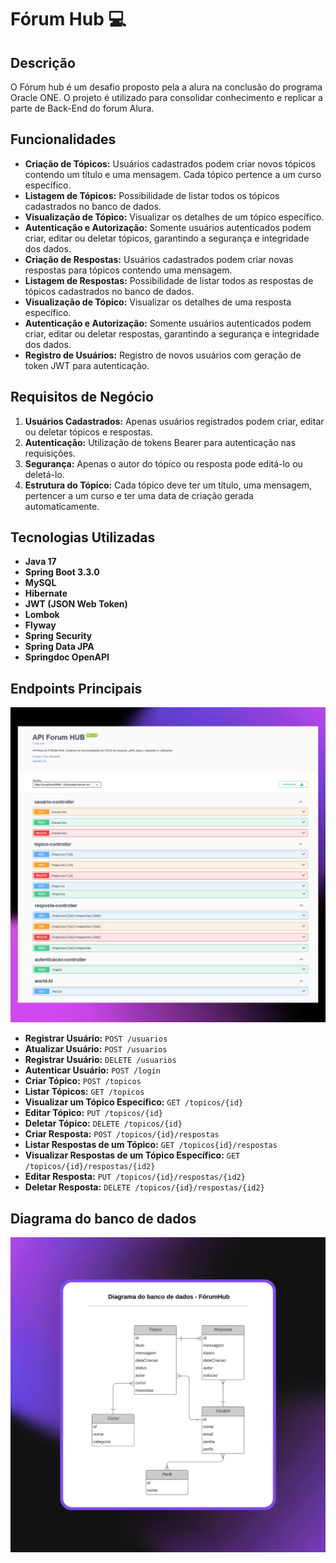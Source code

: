 # Fórum Hub 💻

## Descrição

O Fórum hub é um desafio proposto pela a alura na conclusão do programa Oracle ONE. O projeto é utilizado para consolidar conhecimento e replicar a parte de Back-End do forum Alura.

## Funcionalidades

- **Criação de Tópicos:** Usuários cadastrados podem criar novos tópicos contendo um título e uma mensagem. Cada tópico pertence a um curso específico.
- **Listagem de Tópicos:** Possibilidade de listar todos os tópicos cadastrados no banco de dados.
- **Visualização de Tópico:** Visualizar os detalhes de um tópico específico.
- **Autenticação e Autorização:** Somente usuários autenticados podem criar, editar ou deletar tópicos, garantindo a segurança e integridade dos dados.
- **Criação de Respostas:** Usuários cadastrados podem criar novas respostas para tópicos contendo uma mensagem.
- **Listagem de Respostas:** Possibilidade de listar todos as respostas de tópicos cadastrados no banco de dados.
- **Visualização de Tópico:** Visualizar os detalhes de uma resposta específico.
- **Autenticação e Autorização:** Somente usuários autenticados podem criar, editar ou deletar respostas, garantindo a segurança e integridade dos dados.
- **Registro de Usuários:** Registro de novos usuários com geração de token JWT para autenticação.

## Requisitos de Negócio

1. **Usuários Cadastrados:** Apenas usuários registrados podem criar, editar ou deletar tópicos e respostas.
2. **Autenticação:** Utilização de tokens Bearer para autenticação nas requisições.
3. **Segurança:** Apenas o autor do tópico ou resposta pode editá-lo ou deletá-lo.
4. **Estrutura do Tópico:** Cada tópico deve ter um título, uma mensagem, pertencer a um curso e ter uma data de criação gerada automaticamente.

## Tecnologias Utilizadas

- **Java 17**
- **Spring Boot 3.3.0**
- **MySQL**
- **Hibernate**
- **JWT (JSON Web Token)**
- **Lombok**
- **Flyway**
- **Spring Security**
- **Spring Data JPA**
- **Springdoc OpenAPI**

## Endpoints Principais

![SpringDocs!](https://github.com/Gerfy1/ForumHub/blob/master/.mvn/wrapper/t2.png?raw=true)


- **Registrar Usuário:** `POST /usuarios`
- **Atualizar Usuário:** `POST /usuarios`
- **Registrar Usuário:** `DELETE /usuarios`
- **Autenticar Usuário:** `POST /login`
- **Criar Tópico:** `POST /topicos`
- **Listar Tópicos:** `GET /topicos`
- **Visualizar um Tópico Específico:** `GET /topicos/{id}`
- **Editar Tópico:** `PUT /topicos/{id}`
- **Deletar Tópico:** `DELETE /topicos/{id}`
- **Criar Resposta:** `POST /topicos/{id}/respostas`
- **Listar Respostas de um Tópico:** `GET /topicos{id}/respostas`
- **Visualizar Respostas de um Tópico Específico:** `GET /topicos/{id}/respostas/{id2}`
- **Editar Resposta:** `PUT /topicos/{id}/respostas/{id2}`
- **Deletar Resposta:** `DELETE /topicos/{id}/respostas/{id2}`

## Diagrama do banco de dados

![Diagrama do Banco de Dados](https://raw.githubusercontent.com/Gerfy1/ForumHub/master/.mvn/wrapper/T.png)
